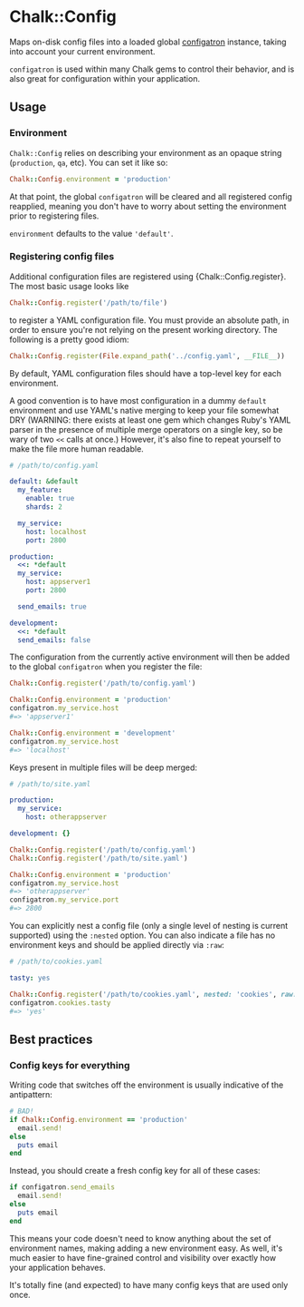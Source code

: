 # Chalk::Config

Maps on-disk config files into a loaded global
[configatron](https://github.com/markbates/configatron) instance,
taking into account your current environment.

`configatron` is used within many Chalk gems to control their
behavior, and is also great for configuration within your application.

## Usage

### Environment

`Chalk::Config` relies on describing your environment as an opaque
string (`production`, `qa`, etc). You can set it like so:

```ruby
Chalk::Config.environment = 'production'
```

At that point, the global `configatron` will be cleared and all
registered config reapplied, meaning you don't have to worry about
setting the environment prior to registering files.

`environment` defaults to the value `'default'`.

### Registering config files

Additional configuration files are registered using
{Chalk::Config.register}. The most basic usage looks like

```ruby
Chalk::Config.register('/path/to/file')
```

to register a YAML configuration file. You must provide an absolute
path, in order to ensure you're not relying on the present working
directory. The following is a pretty good idiom:

```ruby
Chalk::Config.register(File.expand_path('../config.yaml', __FILE__))
```

By default, YAML configuration files should have a top-level key for
each environment.

A good convention is to have most configuration in a dummy `default`
environment and use YAML's native merging to keep your file somewhat
DRY (WARNING: there exists at least one gem which changes Ruby's YAML
parser in the presence of multiple merge operators on a single key, so
be wary of two `<<` calls at once.) However, it's also fine to repeat
yourself to make the file more human readable.

```yaml
# /path/to/config.yaml

default: &default
  my_feature:
    enable: true
    shards: 2

  my_service:
    host: localhost
    port: 2800

production:
  <<: *default
  my_service:
    host: appserver1
	port: 2800

  send_emails: true

development:
  <<: *default
  send_emails: false
```

The configuration from the currently active environment will then be
added to the global `configatron` when you register the file:

```ruby
Chalk::Config.register('/path/to/config.yaml')

Chalk::Config.environment = 'production'
configatron.my_service.host
#=> 'appserver1'

Chalk::Config.environment = 'development'
configatron.my_service.host
#=> 'localhost'
```

Keys present in multiple files will be deep merged:

```yaml
# /path/to/site.yaml

production:
  my_service:
    host: otherappserver

development: {}
```

```ruby
Chalk::Config.register('/path/to/config.yaml')
Chalk::Config.register('/path/to/site.yaml')

Chalk::Config.environment = 'production'
configatron.my_service.host
#=> 'otherappserver'
configatron.my_service.port
#=> 2800
```

You can explicitly nest a config file (only a single level of nesting
is current supported) using the `:nested` option. You can also
indicate a file has no environment keys and should be applied directly
via `:raw`:


```yaml
# /path/to/cookies.yaml

tasty: yes
```

```ruby
Chalk::Config.register('/path/to/cookies.yaml', nested: 'cookies', raw: true)
configatron.cookies.tasty
#=> 'yes'
```

## Best practices

### Config keys for everything

Writing code that switches off the environment is usually indicative
of the antipattern:

```ruby
# BAD!
if Chalk::Config.environment == 'production'
  email.send!
else
  puts email
end
```

Instead, you should create a fresh config key for all of these cases:

```ruby
if configatron.send_emails
  email.send!
else
  puts email
end
```

This means your code doesn't need to know anything about the set of
environment names, making adding a new environment easy. As well, it's
much easier to have fine-grained control and visibility over exactly
how your application behaves.

It's totally fine (and expected) to have many config keys that are
used only once.
